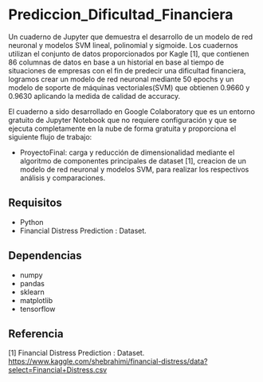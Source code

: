 # Prediccion_Dificultad_Financiera

Un cuaderno de Jupyter que demuestra el desarrollo de un modelo de red neuronal y modelos SVM lineal, polinomial y sigmoide. 
Los cuadernos utilizan el conjunto de datos proporcionados por Kagle [1], que contienen 86 columnas de datos en base a un historial 
en base al tiempo de situaciones de empresas con el fin de predecir una dificultad financiera, logramos crear un modelo de red neuronal mediante  50 epochs y
un modelo de soporte de máquinas vectoriales(SVM) que obtienen 0.9660 y 0.9630 aplicando la medida de calidad de accuracy.

El cuaderno a sido desarrollado en Google Colaboratory que es un entorno gratuito de Jupyter Notebook que no requiere 
configuración y que se ejecuta completamente en la nube de forma gratuita y proporciona el siguiente flujo de trabajo:

- ProyectoFinal: carga y reducción de dimensionalidad mediante el algoritmo de componentes principales de dataset [1], creacion de un modelo de red neuronal y modelos SVM, 
para realizar los respectivos análisis y comparaciones.


## Requisitos

- Python
- Financial Distress Prediction : Dataset.

## Dependencias
- numpy
- pandas
- sklearn
- matplotlib
- tensorflow

## Referencia
[1] Financial Distress Prediction : Dataset. https://www.kaggle.com/shebrahimi/financial-distress/data?select=Financial+Distress.csv 
